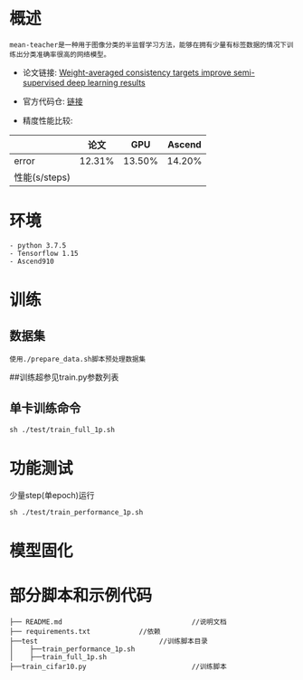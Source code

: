 # 概述
    mean-teacher是一种用于图像分类的半监督学习方法，能够在拥有少量有标签数据的情况下训练出分类准确率很高的网络模型。

- 论文链接: [Weight-averaged consistency targets improve semi-supervised deep learning results](https://arxiv.org/abs/1703.01780)

- 官方代码仓: [链接](https://github.com/CuriousAI/mean-teacher/)

- 精度性能比较:

|  | 论文 | GPU | Ascend |
| ------ | ------ | ------ | ------ |
| error | 12.31% | 13.50% | 14.20% |
| 性能(s/steps) |  |  |  |
# 环境
    - python 3.7.5
    - Tensorflow 1.15
    - Ascend910

# 训练
## 数据集
    使用./prepare_data.sh脚本预处理数据集
##训练超参见train.py参数列表
## 单卡训练命令
```commandline
sh ./test/train_full_1p.sh
```

# 功能测试
少量step(单epoch)运行
```commandline
sh ./test/train_performance_1p.sh
```

# 模型固化

# 部分脚本和示例代码
```text
├── README.md                                //说明文档
├── requirements.txt			//依赖
├──test		                         //训练脚本目录								 
│    ├──train_performance_1p.sh			 
│    ├──train_full_1p.sh
├──train_cifar10.py                 	     //训练脚本
```

